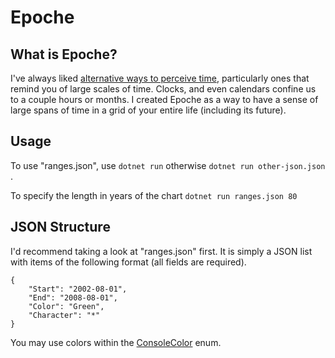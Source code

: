 # Epoche

## What is Epoche?
I've always liked [alternative ways to perceive time](https://wiki.xxiivv.com/site/time.html), particularly ones that remind you of large scales of time. Clocks, and even calendars confine us to a couple hours or months. I created Epoche as a way to have a sense of large spans of time in a grid of your entire life (including its future).

## Usage
To use "ranges.json", use
```dotnet run```
otherwise
```dotnet run other-json.json```
.

To specify the length in years of the chart
```dotnet run ranges.json 80```

## JSON Structure
I'd recommend taking a look at "ranges.json" first. It is simply a JSON list with items of the following format (all fields are required).

```
{
	"Start": "2002-08-01",
	"End": "2008-08-01",
	"Color": "Green",
	"Character": "*"
}
```

You may use colors within the [ConsoleColor](https://docs.microsoft.com/en-us/dotnet/api/system.consolecolor?view=netcore-3.1#fields) enum.
